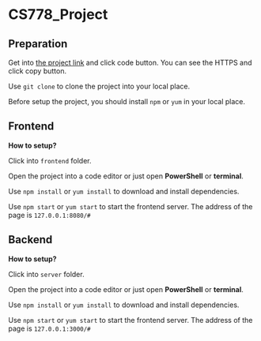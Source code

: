CS778_Project
===

Preparation
---

Get into [the project link](https://github.com/Tianci-Liu/CS778_Project) and click code button. You can see the HTTPS and click copy button.

Use `git clone` to clone the project into your local place.

Before setup the project, you should install `npm` or `yum` in your local place.

Frontend
---

**How to setup?**

Click into `frontend` folder.

Open the project into a code editor or just open **PowerShell** or **terminal**.

Use `npm install` or `yum install` to download and install dependencies.

Use  `npm start` or `yum start` to start the frontend server. The address of the page is `127.0.0.1:8080/#`

Backend
---

**How to setup?**

Click into `server` folder.

Open the project into a code editor or just open **PowerShell** or **terminal**.

Use `npm install` or `yum install` to download and install dependencies.

Use  `npm start` or `yum start` to start the frontend server. The address of the page is `127.0.0.1:3000/#`




